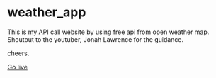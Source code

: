 # weather_app

This is my API call website by using free api from open weather map. Shoutout to the youtuber, Jonah Lawrence for the guidance.

cheers.

[Go live](https://mirzafahmi.github.io/weather_app/) 